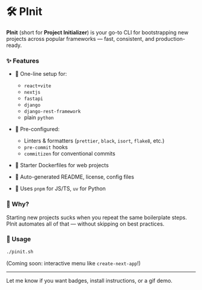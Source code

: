 # 🛠️ PInit

**PInit** (short for **Project Initializer**) is your go-to CLI for bootstrapping new projects across popular frameworks — fast, consistent, and production-ready.

### ✨ Features

- 🚀 One-line setup for:

  - `react+vite`
  - `nextjs`
  - `fastapi`
  - `django`
  - `django-rest-framework`
  - plain `python`

- 🧹 Pre-configured:

  - Linters & formatters (`prettier`, `black`, `isort`, `flake8`, etc.)
  - `pre-commit` hooks
  - `commitizen` for conventional commits

- 🐳 Starter Dockerfiles for web projects
- 📄 Auto-generated README, license, config files
- 🧰 Uses `pnpm` for JS/TS, `uv` for Python

### 🧪 Why?

Starting new projects sucks when you repeat the same boilerplate steps. PInit automates all of that — without skipping on best practices.

### 🏁 Usage

```bash
./pinit.sh
```

(Coming soon: interactive menu like `create-next-app`!)

---

Let me know if you want badges, install instructions, or a gif demo.
